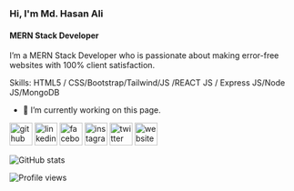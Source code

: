 ###  Hi, I'm Md. Hasan Ali
#### MERN Stack Developer
I’m a MERN Stack Developer who is passionate about making error-free websites with 100% client satisfaction.  

Skills: HTML5 / CSS/Bootstrap/Tailwind/JS /REACT JS / Express JS/Node JS/MongoDB

- 🔭 I’m currently working on this page. 


[<img src='https://cdn.jsdelivr.net/npm/simple-icons@3.0.1/icons/github.svg' alt='github' height='40'>](https://github.com/hasanmint)  [<img src='https://cdn.jsdelivr.net/npm/simple-icons@3.0.1/icons/linkedin.svg' alt='linkedin' height='40'>](https://www.linkedin.com/in/hasanmint/)  [<img src='https://cdn.jsdelivr.net/npm/simple-icons@3.0.1/icons/facebook.svg' alt='facebook' height='40'>](https://www.facebook.com/hasanmint)  [<img src='https://cdn.jsdelivr.net/npm/simple-icons@3.0.1/icons/instagram.svg' alt='instagram' height='40'>](https://www.instagram.com/hasanmint/)  [<img src='https://cdn.jsdelivr.net/npm/simple-icons@3.0.1/icons/twitter.svg' alt='twitter' height='40'>](https://twitter.com/hasanmint)  [<img src='https://cdn.jsdelivr.net/npm/simple-icons@3.0.1/icons/icloud.svg' alt='website' height='40'>](hasanmint.com)  

![GitHub stats](https://github-readme-stats.vercel.app/api?username=hasanmint&show_icons=true)  

![Profile views](https://gpvc.arturio.dev/hasanmint)  
